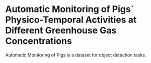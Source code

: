 # Automatic Monitoring of Pigs` Physico-Temporal Activities at Different Greenhouse Gas Concentrations

Automatic Monitoring of Pigs is a dataset for object detection tasks.